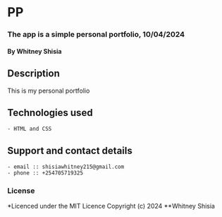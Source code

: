 # PP
### The app is a simple personal portfolio, 10/04/2024
#### **By Whitney Shisia**
##  Description
   This is my personal portfolio 
       
## Technologies used
   
    - HTML and CSS
    
## Support and contact details
    - email :: shisiawhitney215@gmail.com
    - phone :: +254705719325

### License
*Licenced under the MIT Licence
Copyright (c) 2024 **Whitney Shisia
